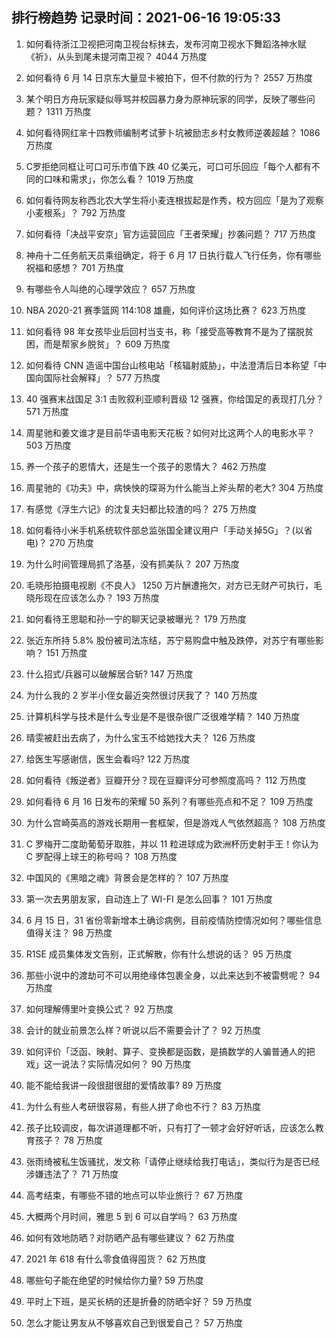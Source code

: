 
## 排行榜趋势 记录时间：2021-06-16 19:05:33
  
  1. 如何看待浙江卫视把河南卫视台标抹去，发布河南卫视水下舞蹈洛神水赋《祈》，从头到尾未提河南卫视？ 4044 万热度
    
  2. 如何看待 6 月 14 日京东大量显卡被拍下，但不付款的行为？ 2557 万热度
    
  3. 某个明日方舟玩家疑似辱骂并校园暴力身为原神玩家的同学，反映了哪些问题？ 1311 万热度
    
  4. 如何看待网红芈十四教师编制考试萝卜坑被励志乡村女教师逆袭超越？ 1086 万热度
    
  5. C罗拒绝同框让可口可乐市值下跌 40 亿美元，可口可乐回应「每个人都有不同的口味和需求」，你怎么看？ 1019 万热度
    
  6. 如何看待网友称西北农大学生将小麦连根拔起是作秀，校方回应「是为了观察小麦根系」？ 792 万热度
    
  7. 如何看待「决战平安京」官方运营回应「王者荣耀」抄袭问题？ 717 万热度
    
  8. 神舟十二任务航天员乘组确定，将于 6 月 17 日执行载人飞行任务，你有哪些祝福和感想？ 701 万热度
    
  9. 有哪些令人叫绝的心理学效应？ 657 万热度
    
  10. NBA 2020-21 赛季篮网 114:108 雄鹿，如何评价这场比赛？ 623 万热度
    
  11. 如何看待 98 年女孩毕业后回村当支书，称「接受高等教育不是为了摆脱贫困，而是帮家乡脱贫」？ 609 万热度
    
  12. 如何看待 CNN 造谣中国台山核电站「核辐射威胁」，中法澄清后日本称望「中国向国际社会解释」？ 577 万热度
    
  13. 40 强赛末战国足 3:1 击败叙利亚顺利晋级 12 强赛，你给国足的表现打几分？ 571 万热度
    
  14. 周星驰和姜文谁才是目前华语电影天花板？如何对比这两个人的电影水平？ 503 万热度
    
  15. 养一个孩子的恩情大，还是生一个孩子的恩情大？ 462 万热度
    
  16. 周星驰的《功夫》中，病怏怏的琛哥为什么能当上斧头帮的老大? 304 万热度
    
  17. 有感觉《浮生六记》的沈复夫妇都比较渣的吗？ 275 万热度
    
  18. 如何看待小米手机系统软件部总监张国全建议用户「手动关掉5G」？(以省电)？ 270 万热度
    
  19. 为什么时间管理局抓了洛基，没有抓美队？ 207 万热度
    
  20. 毛晓彤拍摄电视剧《不良人》 1250 万片酬遭拖欠，对方已无财产可执行，毛晓彤现在应该怎么办？ 193 万热度
    
  21. 如何看待王思聪和孙一宁的聊天记录被曝光？ 179 万热度
    
  22. 张近东所持 5.8% 股份被司法冻结，苏宁易购盘中触及跌停，对苏宁有哪些影响？ 151 万热度
    
  23. 什么招式/兵器可以破解居合斩? 147 万热度
    
  24. 为什么我的 2 岁半小侄女最近突然很讨厌我了？ 140 万热度
    
  25. 计算机科学与技术是什么专业是不是很杂很广泛很难学精？ 140 万热度
    
  26. 晴雯被赶出去病了，为什么宝玉不给她找大夫？ 126 万热度
    
  27. 给医生写感谢信，医生会看吗? 122 万热度
    
  28. 如何看待《叛逆者》豆瓣开分？现在豆瓣评分可参照度高吗？ 112 万热度
    
  29. 如何看待 6 月 16 日发布的荣耀 50 系列？有哪些亮点和不足？ 109 万热度
    
  30. 为什么宫崎英高的游戏长期用一套框架，但是游戏人气依然超高？ 108 万热度
    
  31. C 罗梅开二度助葡萄牙取胜，并以 11 粒进球成为欧洲杯历史射手王！你认为 C 罗配得上球王的称号吗？ 108 万热度
    
  32. 中国风的《黑暗之魂》背景会是怎样的？ 107 万热度
    
  33. 第一次去男朋友家，自动连上了 WI-FI 是怎么回事？ 101 万热度
    
  34. 6 月 15 日，31 省份零新增本土确诊病例，目前疫情防控情况如何？哪些信息值得关注？ 98 万热度
    
  35. R1SE 成员集体发文告别，正式解散，你有什么想说的话？ 95 万热度
    
  36. 那些小说中的渡劫可不可以用绝缘体包裹全身，以此来达到不被雷劈呢？ 94 万热度
    
  37. 如何理解傅里叶变换公式？ 92 万热度
    
  38. 会计的就业前景怎么样？听说以后不需要会计了？ 92 万热度
    
  39. 如何评价「泛函、映射、算子、变换都是函数，是搞数学的人骗普通人的把戏」这一说法？实际情况如何？ 90 万热度
    
  40. 能不能给我讲一段很甜很甜的爱情故事? 89 万热度
    
  41. 为什么有些人考研很容易，有些人拼了命也不行？ 83 万热度
    
  42. 孩子比较调皮，每次讲道理都不听，只有打了一顿才会好好听话，应该怎么教育孩子？ 78 万热度
    
  43. 张雨绮被私生饭骚扰，发文称「请停止继续给我打电话」，类似行为是否已经涉嫌违法了？ 71 万热度
    
  44. 高考结束，有哪些不错的地点可以毕业旅行？ 67 万热度
    
  45. 大概两个月时间，雅思 5 到 6 可以自学吗？ 63 万热度
    
  46. 如何有效地防晒？对防晒产品有哪些建议？ 62 万热度
    
  47. 2021 年 618 有什么零食值得囤货？ 62 万热度
    
  48. 哪些句子能在绝望的时候给你力量? 59 万热度
    
  49. 平时上下班，是买长柄的还是折叠的防晒伞好？ 59 万热度
    
  50. 怎么才能让男友从不够喜欢自己到很爱自己？ 57 万热度
    